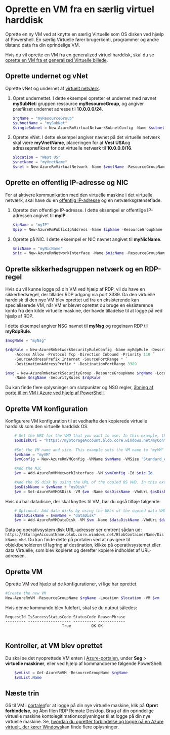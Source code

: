 <properties
    pageTitle="Oprette en kopi af din Windows-VM | Microsoft Azure"
    description="Lær at oprette en kopi af din specialiserede Azure VM, der kører Windows, i implementeringsmodel ressourcestyring."
    services="virtual-machines-windows"
    documentationCenter=""
    authors="cynthn"
    manager="timlt"
    editor=""
    tags="azure-resource-manager"/>

<tags
    ms.service="virtual-machines-windows"
    ms.workload="infrastructure-services"
    ms.tgt_pltfrm="vm-windows"
    ms.devlang="na"
    ms.topic="article"
    ms.date="09/21/2016"
    ms.author="cynthn"/>

# <a name="create-a-vm-from-a-specialized-vhd"></a>Oprette en VM fra en særlig virtuel harddisk

Oprette en ny VM ved at knytte en særlig Virtuelle som OS disken ved hjælp af Powershell. En særlig Virtuelle fører brugerkonti, programmer og andre tilstand data fra din oprindelige VM. 

Hvis du vil oprette en VM fra en generalized virtuel harddisk, skal du se [oprette en VM fra et generalized Virtuelle billede](virtual-machines-windows-create-vm-generalized.md).

## <a name="create-the-subnet-and-vnet"></a>Oprette undernet og vNet

Oprette vNet og undernet af [virtuelt netværk](../virtual-network/virtual-networks-overview.md).

1. Opret undernettet. I dette eksempel opretter et undernet med navnet **mySubNet**i gruppen ressource **myResourceGroup**, og angiver præfikset undernet adresse til **10.0.0.0/24**.

    ```powershell
    $rgName = "myResourceGroup"
    $subnetName = "mySubNet"
    $singleSubnet = New-AzureRmVirtualNetworkSubnetConfig -Name $subnetName -AddressPrefix 10.0.0.0/24
    ```

2. Oprette vNet. I dette eksempel angiver navnet på det virtuelle netværk skal være **myVnetName**, placeringen for at **Vest USA**og adressepræfikset for det virtuelle netværk til **10.0.0.0/16**. 

    ```powershell
    $location = "West US"
    $vnetName = "myVnetName"
    $vnet = New-AzureRmVirtualNetwork -Name $vnetName -ResourceGroupName $rgName -Location $location -AddressPrefix 10.0.0.0/16 -Subnet $singleSubnet
    ```    
            
## <a name="create-a-public-ip-address-and-nic"></a>Oprette en offentlig IP-adresse og NIC

For at aktivere kommunikation med den virtuelle maskine i det virtuelle netværk, skal have du en [offentlig IP-adresse](../virtual-network/virtual-network-ip-addresses-overview-arm.md) og en netværksgrænseflade.

1. Oprette den offentlige IP-adresse. I dette eksempel er offentlige IP-adressen angivet til **myIP**.

    ```powershell
    $ipName = "myIP"
    $pip = New-AzureRmPublicIpAddress -Name $ipName -ResourceGroupName $rgName -Location $location -AllocationMethod Dynamic
    ```       

2. Oprette på NIC. I dette eksempel er NIC navnet angivet til **myNicName**.

    ```powershell
    $nicName = "myNicName"
    $nic = New-AzureRmNetworkInterface -Name $nicName -ResourceGroupName $rgName -Location $location -SubnetId $vnet.Subnets[0].Id -PublicIpAddressId $pip.Id
    ```

## <a name="create-the-network-security-group-and-an-rdp-rule"></a>Oprette sikkerhedsgruppen netværk og en RDP-regel

Hvis du vil kunne logge på din VM ved hjælp af RDP, vil du have en sikkerhedsregel, der tillader RDP adgang via port 3389. Da den virtuelle harddisk til den nye VM blev oprettet ud fra en eksisterende kan specialiserede VM, når VM er blevet oprettet du bruge en eksisterende konto fra den kilde virtuelle maskine, der havde tilladelse til at logge på ved hjælp af RDP.

I dette eksempel angiver NSG navnet til **myNsg** og regelnavn RDP til **myRdpRule**.

```powershell
$nsgName = "myNsg"

$rdpRule = New-AzureRmNetworkSecurityRuleConfig -Name myRdpRule -Description "Allow RDP" `
    -Access Allow -Protocol Tcp -Direction Inbound -Priority 110 `
    -SourceAddressPrefix Internet -SourcePortRange * `
    -DestinationAddressPrefix * -DestinationPortRange 3389

$nsg = New-AzureRmNetworkSecurityGroup -ResourceGroupName $rgName -Location $location `
    -Name $nsgName -SecurityRules $rdpRule
```

Du kan finde flere oplysninger om slutpunkter og NSG regler, [åbning af porte til en VM i Azure ved hjælp af PowerShell](virtual-machines-windows-nsg-quickstart-powershell.md).

## <a name="create-the-vm-configuration"></a>Oprette VM konfiguration

Konfigurere VM konfiguration til at vedhæfte den kopierede virtuelle harddisk som den virtuelle harddisk OS.


```powershell
    # Set the URI for the VHD that you want to use. In this example, the VHD file named "myOsDisk.vhd" is kept in a storage account named "myStorageAccount" in a container named "myContainer".
    $osDiskUri = "https://myStorageAccount.blob.core.windows.net/myContainer/myOsDisk.vhd"
    
    #Set the VM name and size. This example sets the VM name to "myVM" and the VM size to "Standard_A2".
    $vmName = "myVM"
    $vmConfig = New-AzureRmVMConfig -VMName $vmName -VMSize "Standard_A2"

    #Add the NIC
    $vm = Add-AzureRmVMNetworkInterface -VM $vmConfig -Id $nic.Id

    #Add the OS disk by using the URL of the copied OS VHD. In this example, when the OS disk is created, the term "osDisk" is appened to the VM name to create the OS disk name. This example also specifies that this Windows-based VHD should be attached to the VM as the OS disk.
    $osDiskName = $vmName + "osDisk"
    $vm = Set-AzureRmVMOSDisk -VM $vm -Name $osDiskName -VhdUri $osDiskUri -CreateOption attach -Windows
```


Hvis du har datadisce, der skal knyttes til VM, bør du også tilføje følgende: 

```powershell
    # Optional: Add data disks by using the URLs of the copied data VHDs at the appropriate Logical Unit Number (Lun).
    $dataDiskName = $vmName + "dataDisk"
    $vm = Add-AzureRmVMDataDisk -VM $vm -Name $dataDiskName -VhdUri $dataDiskUri -Lun 0 -CreateOption attach
```

Data og operativsystem disk URL-adresser ser omtrent sådan ud: `https://StorageAccountName.blob.core.windows.net/BlobContainerName/DiskName.vhd`. Du kan finde dette på portalen ved at navigere til objektbeholderen til lagring af destination, klikke på operativsystemet eller data Virtuelle, som blev kopieret og derefter kopiere indholdet af URL-adressen.


## <a name="create-the-vm"></a>Oprette VM

Oprette VM ved hjælp af de konfigurationer, vi lige har oprettet.

```powershell
#Create the new VM
New-AzureRmVM -ResourceGroupName $rgName -Location $location -VM $vm
```

Hvis denne kommando blev fuldført, skal se du output således:

```
RequestId IsSuccessStatusCode StatusCode ReasonPhrase
--------- ------------------- ---------- ------------
                         True         OK OK   
 
```
 
## <a name="verify-that-the-vm-was-created"></a>Kontroller, at VM blev oprettet 
 
Du skal se det nyoprettede VM enten i [Azure-portalen](https://portal.azure.com), under **Søg** > **virtuelle maskiner**, eller ved hjælp af kommandoerne følgende PowerShell:

```powershell
    $vmList = Get-AzureRmVM -ResourceGroupName $rgName
    $vmList.Name
```

## <a name="next-steps"></a>Næste trin

Gå til VM i [portalen](https://portal.azure.com)for at logge på din nye virtuelle maskine, klik på **Opret forbindelse**, og Åbn filen RDP Remote Desktop. Brug af din oprindelige virtuelle maskine kontolegitimationsoplysninger til at logge på din nye virtuelle maskine. Se, [hvordan du opretter forbindelse og logge på en Azure virtuelt, der kører Windows](virtual-machines-windows-connect-logon.md)kan finde flere oplysninger.







